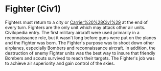 # Fighter (Civ1)

Fighters must return to a city or [Carrier%20%28Civ1%29](Carrier) at the end of every turn. Fighters are the only unit which may attack other air units.
Civilopedia entry.
The first military aircraft were used primarily in a reconnaissance role, but it wasn't long before guns were put on the planes and the Fighter was born. The Fighter's purpose was to shoot down other airplanes, especially Bombers and reconnaissance aircraft. In addition, the destruction of enemy Fighter units was the best way to insure that friendly Bombers and scouts survived to reach their targets. The Fighter's job was to achieve air superiority and gain control of the skies.